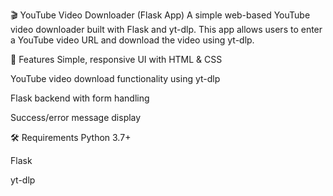 🎬 YouTube Video Downloader (Flask App)
A simple web-based YouTube video downloader built with Flask and yt-dlp. This app allows users to enter a YouTube video URL and download the video using yt-dlp.

🚀 Features
Simple, responsive UI with HTML & CSS

YouTube video download functionality using yt-dlp

Flask backend with form handling

Success/error message display

🛠️ Requirements
Python 3.7+

Flask

yt-dlp


